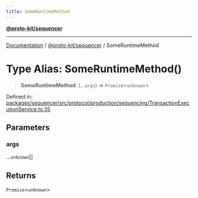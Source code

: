 ```yaml
---
title: SomeRuntimeMethod
---
```


[**@proto-kit/sequencer**](../README.md)

***

[Documentation](../../../README.md) / [@proto-kit/sequencer](../README.md) / SomeRuntimeMethod

# Type Alias: SomeRuntimeMethod()

> **SomeRuntimeMethod**: (...`args`) => `Promise`\<`unknown`\>

Defined in: [packages/sequencer/src/protocol/production/sequencing/TransactionExecutionService.ts:35](https://github.com/proto-kit/framework/blob/b953c754e500c62f01fbbd6d09adfb2f5577269d/packages/sequencer/src/protocol/production/sequencing/TransactionExecutionService.ts#L35)

## Parameters

### args

...`unknown`[]

## Returns

`Promise`\<`unknown`\>
